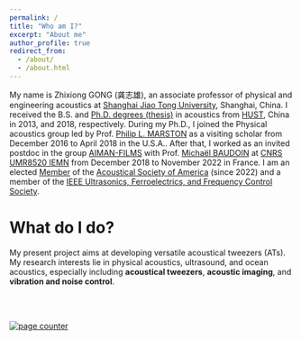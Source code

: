 ```yaml
---
permalink: /
title: "Who am I?"
excerpt: "About me"
author_profile: true
redirect_from: 
  - /about/
  - /about.html
---
```


My name is Zhixiong GONG (龚志雄), an associate professor of physical and engineering acoustics at [Shanghai Jiao Tong University](https://en.sjtu.edu.cn/), Shanghai, China. I received the B.S. and [Ph.D. degrees (thesis)](https://github.com/ZhixiongGONG/AcousticsX.com/blob/23c3c315e9e2ad0359b414c391a19a16d2d4d0b9/files/Thesis_Gong_2018.pdf) in acoustics from [HUST](http://english.hust.edu.cn/), China in 2013, and 2018, respectively. During my Ph.D., I joined the Physical acoustics group led by Prof. [Philip L. MARSTON](https://physics.wsu.edu/people/faculty/p-marston/) as a visiting scholar from December 2016 to April 2018 in the U.S.A.. After that, I worked as an invited postdoc in the group [AIMAN-FILMS](https://www.iemn.fr/la-recherche/les-groupes/aiman-films/membres) with Prof. [Michaël BAUDOIN](https://pro.univ-lille.fr/en/michael-baudoin) at [CNRS UMR8520 IEMN](https://www.iemn.fr/) from December 2018 to November 2022 in France. I am an elected [Member](https://github.com/ZhixiongGONG/AcousticsX.com/blob/b0aad2b4a432513ff3edc26e57c2e1b3d975d162/files/2022full_election_letter_ASA%20Member.pdf) of the [Acoustical Society of America](https://acousticalsociety.org/) (since 2022) and a member of the [IEEE Ultrasonics, Ferroelectrics, and Frequency Control Society](https://ieee-uffc.org/).

What do I do?
======
My present project aims at developing versatile acoustical tweezers (ATs). My research interests lie in physical acoustics, ultrasound, and ocean acoustics, especially including <b>acoustical tweezers</b>, <b>acoustic imaging</b>, and <b>vibration and noise control</b>.

<p></p>
<br/><br/>

<a href="https://www.freecounterstat.com" title="page counter"><img src="https://counter7.stat.ovh/private/freecounterstat.php?c=hfjftcg7cyeq3unurnue315jmxg6kwp6" border="0" title="page counter" alt="page counter"></a>
